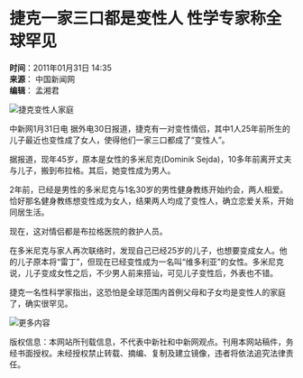 # 捷克一家三口都是变性人 性学专家称全球罕见

**时间**：2011年01月31日 14:35  
**来源**： 中国新闻网  
**编辑**： 孟湘君  

![捷克变性人家庭](http://www.chinanews.com/fileftp/2010/04/2010-04-23/U76P4T47D13180F981DT20100423110629.jpg)

中新网1月31日电 据外电30日报道，捷克有一对变性情侣，其中1人25年前所生的儿子最近也变性成了女人，使得他们一家三口都成了“变性人”。

据报道，现年45岁，原本是女性的多米尼克(Dominik Sejda)，10多年前离开丈夫与儿子，搬到布拉格。其后，她变性成为男人。

2年前，已经是男性的多米尼克与1名30岁的男性健身教练开始约会，两人相爱。恰好那名健身教练想变性成为女人，结果两人均成了变性人，确立恋爱关系，开始同居生活。

现在，这对情侣都是布拉格医院的救护人员。

在多米尼克与家人再次联络时，发现自己已经25岁的儿子，也想要变成女人。他的儿子原本将“雷丁”，但现在已经变性成为一名叫“维多利亚”的女性。多米尼克说，儿子变成女性之后，不少男人前来搭讪，可见儿子变性后，外表也不错。

捷克一名性科学家指出，这恐怕是全球范围内首例父母和子女均是变性人的家庭了，确实很罕见。

![更多内容](http://www.chinanews.com/fileftp/2010/10/2010-10-20/U76P4T47D15735F979DT20101021094436.jpg)

版权信息：本网站所刊载信息，不代表中新社和中新网观点。刊用本网站稿件，务经书面授权。未经授权禁止转载、摘编、复制及建立镜像，违者将依法追究法律责任。
<!-- tcd_original_link https://www.chinanews.com.cn/gj/2011/01-31/2824298.shtml -->
